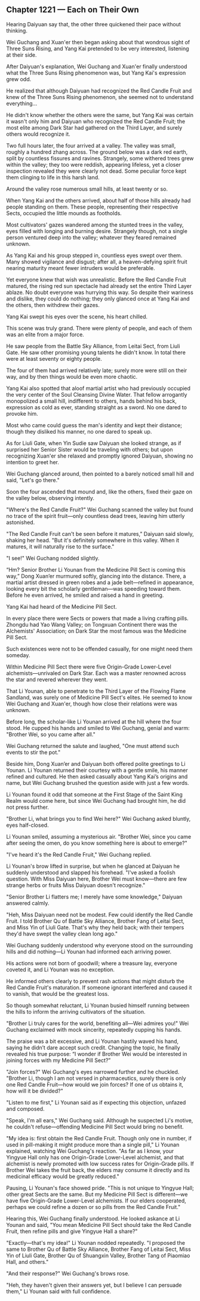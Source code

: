 ## Chapter 1221 — Each on Their Own

Hearing Daiyuan say that, the other three quickened their pace without thinking.

Wei Guchang and Xuan'er then began asking about that wondrous sight of Three Suns Rising, and Yang Kai pretended to be very interested, listening at their side.

After Daiyuan's explanation, Wei Guchang and Xuan'er finally understood what the Three Suns Rising phenomenon was, but Yang Kai's expression grew odd.

He realized that although Daiyuan had recognized the Red Candle Fruit and knew of the Three Suns Rising phenomenon, she seemed not to understand everything...

He didn't know whether the others were the same, but Yang Kai was certain it wasn't only him and Daiyuan who recognized the Red Candle Fruit; the most elite among Dark Star had gathered on the Third Layer, and surely others would recognize it.

Two full hours later, the four arrived at a valley. The valley was small, roughly a hundred zhang across. The ground below was a dark red earth, split by countless fissures and ravines. Strangely, some withered trees grew within the valley; they too were reddish, appearing lifeless, yet a closer inspection revealed they were clearly not dead. Some peculiar force kept them clinging to life in this harsh land.

Around the valley rose numerous small hills, at least twenty or so.

When Yang Kai and the others arrived, about half of those hills already had people standing on them. These people, representing their respective Sects, occupied the little mounds as footholds.

Most cultivators' gazes wandered among the stunted trees in the valley, eyes filled with longing and burning desire. Strangely though, not a single person ventured deep into the valley; whatever they feared remained unknown.

As Yang Kai and his group stepped in, countless eyes swept over them. Many showed vigilance and disgust; after all, a heaven-defying spirit fruit nearing maturity meant fewer intruders would be preferable.

Yet everyone knew that wish was unrealistic. Before the Red Candle Fruit matured, the rising red sun spectacle had already set the entire Third Layer ablaze. No doubt everyone was hurrying this way. So despite their wariness and dislike, they could do nothing; they only glanced once at Yang Kai and the others, then withdrew their gazes.

Yang Kai swept his eyes over the scene, his heart chilled.

This scene was truly grand. There were plenty of people, and each of them was an elite from a major force.

He saw people from the Battle Sky Alliance, from Leitai Sect, from Liuli Gate. He saw other promising young talents he didn't know. In total there were at least seventy or eighty people.

The four of them had arrived relatively late; surely more were still on their way, and by then things would be even more chaotic.

Yang Kai also spotted that aloof martial artist who had previously occupied the very center of the Soul Cleansing Divine Water. That fellow arrogantly monopolized a small hill, indifferent to others, hands behind his back, expression as cold as ever, standing straight as a sword. No one dared to provoke him.

Most who came could guess the man's identity and kept their distance; though they disliked his manner, no one dared to speak up.

As for Liuli Gate, when Yin Sudie saw Daiyuan she looked strange, as if surprised her Senior Sister would be traveling with others; but upon recognizing Xuan'er she relaxed and promptly ignored Daiyuan, showing no intention to greet her.

Wei Guchang glanced around, then pointed to a barely noticed small hill and said, "Let's go there."

Soon the four ascended that mound and, like the others, fixed their gaze on the valley below, observing intently.

"Where's the Red Candle Fruit?" Wei Guchang scanned the valley but found no trace of the spirit fruit—only countless dead trees, leaving him utterly astonished.

"The Red Candle Fruit can't be seen before it matures," Daiyuan said slowly, shaking her head. "But it's definitely somewhere in this valley. When it matures, it will naturally rise to the surface."

"I see!" Wei Guchang nodded slightly.

“Hm? Senior Brother Li Younan from the Medicine Pill Sect is coming this way,” Dong Xuan’er murmured softly, glancing into the distance. There, a martial artist dressed in green robes and a jade belt—refined in appearance, looking every bit the scholarly gentleman—was speeding toward them. Before he even arrived, he smiled and raised a hand in greeting.

Yang Kai had heard of the Medicine Pill Sect.

In every place there were Sects or powers that made a living crafting pills. Zhongdu had Yao Wang Valley; on Tongxuan Continent there was the Alchemists' Association; on Dark Star the most famous was the Medicine Pill Sect.

Such existences were not to be offended casually, for one might need them someday.

Within Medicine Pill Sect there were five Origin-Grade Lower-Level alchemists—unrivaled on Dark Star. Each was a master renowned across the star and revered wherever they went.

That Li Younan, able to penetrate to the Third Layer of the Flowing Flame Sandland, was surely one of Medicine Pill Sect's elites. He seemed to know Wei Guchang and Xuan'er, though how close their relations were was unknown.

Before long, the scholar-like Li Younan arrived at the hill where the four stood. He cupped his hands and smiled to Wei Guchang, genial and warm: "Brother Wei, so you came after all."

Wei Guchang returned the salute and laughed, "One must attend such events to stir the pot."

Beside him, Dong Xuan’er and Daiyuan both offered polite greetings to Li Younan. Li Younan returned their courtesy with a gentle smile, his manner refined and cultured. He then asked casually about Yang Kai’s origins and name, but Wei Guchang brushed the question aside with just a few words.

Li Younan found it odd that someone at the First Stage of the Saint King Realm would come here, but since Wei Guchang had brought him, he did not press further.

"Brother Li, what brings you to find Wei here?" Wei Guchang asked bluntly, eyes half-closed.

Li Younan smiled, assuming a mysterious air. "Brother Wei, since you came after seeing the omen, do you know something here is about to emerge?"

"I've heard it's the Red Candle Fruit," Wei Guchang replied.

Li Younan's brow lifted in surprise, but when he glanced at Daiyuan he suddenly understood and slapped his forehead. "I've asked a foolish question. With Miss Daiyuan here, Brother Wei must know—there are few strange herbs or fruits Miss Daiyuan doesn't recognize."

"Senior Brother Li flatters me; I merely have some knowledge," Daiyuan answered calmly.

"Heh, Miss Daiyuan need not be modest. Few could identify the Red Candle Fruit. I told Brother Qu of Battle Sky Alliance, Brother Fang of Leitai Sect, and Miss Yin of Liuli Gate. That's why they held back; with their tempers they'd have swept the valley clean long ago."

Wei Guchang suddenly understood why everyone stood on the surrounding hills and did nothing—Li Younan had informed each arriving power.

His actions were not born of goodwill; where a treasure lay, everyone coveted it, and Li Younan was no exception.

He informed others clearly to prevent rash actions that might disturb the Red Candle Fruit's maturation. If someone ignorant interfered and caused it to vanish, that would be the greatest loss.

So though somewhat reluctant, Li Younan busied himself running between the hills to inform the arriving cultivators of the situation.

"Brother Li truly cares for the world, benefiting all—Wei admires you!" Wei Guchang exclaimed with mock sincerity, repeatedly cupping his hands.

The praise was a bit excessive, and Li Younan hastily waved his hand, saying he didn’t dare accept such credit. Changing the topic, he finally revealed his true purpose: “I wonder if Brother Wei would be interested in joining forces with my Medicine Pill Sect?”

"Join forces?" Wei Guchang's eyes narrowed further and he chuckled. "Brother Li, though I am not versed in pharmaceutics, surely there is only one Red Candle Fruit—how would we join forces? If one of us obtains it, how will it be divided?"

"Listen to me first," Li Younan said as if expecting this objection, unfazed and composed.

"Speak, I'm all ears," Wei Guchang said. Although he suspected Li's motive, he couldn't refuse—offending Medicine Pill Sect would bring no benefit.

"My idea is: first obtain the Red Candle Fruit. Though only one in number, if used in pill-making it might produce more than a single pill," Li Younan explained, watching Wei Guchang's reaction. "As far as I know, your Yingyue Hall only has one Origin-Grade Lower-Level alchemist, and that alchemist is newly promoted with low success rates for Origin-Grade pills. If Brother Wei takes the fruit back, the elders may consume it directly and its medicinal efficacy would be greatly reduced."

Pausing, Li Younan's face showed pride. "This is not unique to Yingyue Hall; other great Sects are the same. But my Medicine Pill Sect is different—we have five Origin-Grade Lower-Level alchemists. If our elders cooperated, perhaps we could refine a dozen or so pills from the Red Candle Fruit."

Hearing this, Wei Guchang finally understood. He looked askance at Li Younan and said, "You mean Medicine Pill Sect should take the Red Candle Fruit, then refine pills and give Yingyue Hall a share?"

"Exactly—that's my idea!" Li Younan nodded repeatedly. "I proposed the same to Brother Qu of Battle Sky Alliance, Brother Fang of Leitai Sect, Miss Yin of Liuli Gate, Brother Qu of Shuangxin Valley, Brother Tang of Piaomiao Hall, and others."

"And their response?" Wei Guchang's brows rose.

"Heh, they haven't given their answers yet, but I believe I can persuade them," Li Younan said with full confidence.